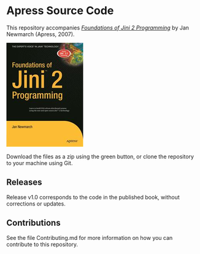 # Apress Source Code

This repository accompanies [*Foundations of Jini 2 Programming*](http://www.apress.com/9781590597163) by Jan Newmarch (Apress, 2007).

![Cover image](9781590597163.jpg)

Download the files as a zip using the green button, or clone the repository to your machine using Git.

## Releases

Release v1.0 corresponds to the code in the published book, without corrections or updates.

## Contributions

See the file Contributing.md for more information on how you can contribute to this repository.
